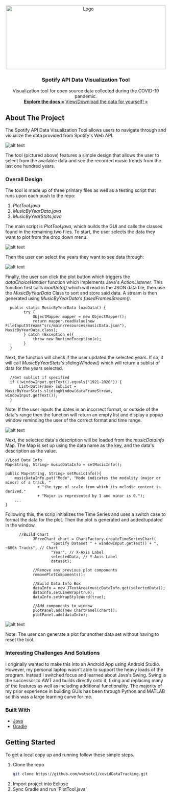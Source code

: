 <!-- PROJECT LOGO -->
<br />
<p align="center">
  <a href="https://github.com/watsotc1/musicDataByYear">
    <img src="images/icon.png" alt="Logo" width="500" height="200">
  </a>

  <h3 align="center">Spotify API Data Visualization Tool</h3>

  <p align="center">
    Visualization tool for open source data collected during the COVID-19 pandemic. 
    <br />
    <a href="https://github.com/watsotc1/musicDataByYear"><strong>Explore the docs »</strong></a>
    <a href="https://developer.spotify.com/documentation/web-api/quick-start/">View/Download the data for yourself! »</strong></a>
  </p>
</p>


<!-- ABOUT THE PROJECT -->
## About The Project

The Spotify API Data Visualization Tool allows users to navigate through and visualize the data provided from Spotify's Web API. 

![alt text](https://github.com/watsotc1/musicDataByYear/blob/main/images/screenShot.PNG)

The tool (pictured above) features a simple design that allows the user to select from the available data and see the recorded music trends from the last one hundred years.

### Overall Design

The tool is made up of three primary files as well as a testing script that runs upon each push to the repo:
1) _PlotTool.java_
2) _MusicByYearData.java_
3) _MusicByYearStats.java_

The main script is _PlotTool.java_, which builds the GUI and calls the classes found in the remaining two files. 
To start, the user selects the data they want to plot from the drop down menu.

![alt text](https://github.com/watsotc1/musicDataByYear/blob/main/images/dropDown.png)

Then the user can select the years they want to see data through:

![alt text](https://github.com/watsotc1/musicDataByYear/blob/main/images/enterDate.PNG)

Finally, the user can click the plot button which triggers the _dataChoiceHandler_ function which implements Java's _ActionListener_. This function first calls _loadData()_ which will read in the JSON data file, then use the _MusicByYearData_ Class to sort and store said data. A stream is then generated using _MusicByYearData's fusedFramesStream()_.

```
  public static MusicByYearData loadData() {
        try {
            ObjectMapper mapper = new ObjectMapper();
            return mapper.readValue(new FileInputStream("src/main/resources/musicData.json"), MusicByYearData.class);
        } catch (Exception e){
            throw new RuntimeException(e);
        }
  }
```

Next, the function will check if the user updated the selected years. If so, it will call _MusicByYearStats's slidingWindow()_ which will return a sublist of data for the years selected.

```
  //Get sublist if specified
  if (!windowInput.getText().equals("1921-2020")) {
      List<DataFrame> subList = MusicByYearStats.slidingWindow(dataFrameStream, windowInput.getText());
  }
```

Note: If the user inputs the dates in an incorrect format, or outside of the data's range then the function will return an empty list and display a popup window reminding the user of the correct format and time range. 

![alt text](https://github.com/watsotc1/musicDataByYear/blob/main/images/errorPopup.PNG)

Next, the selected data's description will be loaded from the _musicDataInfo_ Map. The Map is set up using the data name as the key, and the data's description as the value. 

```
//Load Data Info
Map<String, String> musicDataInfo = setMusicInfo();
```

```
public Map<String, String> setMusicInfo(){
    musicDataInfo.put("Mode", "Mode indicates the modality (major or minor) of a track, "
              + "the type of scale from which its melodic content is derived."
              + "Major is represented by 1 and minor is 0.");
    ...
}
```

Following this, the scrip initializes the Time Series and uses a switch case to format the data for the plot. Then the plot is generated and added/updated in the window.

```
      //Build Chart
			JFreeChart chart = ChartFactory.createTimeSeriesChart(
			        "Spotify Dataset " + windowInput.getText() + ", ~600k Tracks", // Chart
			        "Year", // X-Axis Label
			        selectedData, // Y-Axis Label
			        dataset);
			
			//Remove any previous plot components
			removePlotComponents();
			
			//Build Data Info Box
			dataInfo = new JTextArea(musicDataInfo.get(selectedData));
			dataInfo.setLineWrap(true);
			dataInfo.setWrapStyleWord(true);
			
			//Add components to window
			plotPanel.add(new ChartPanel(chart));
			plotPanel.add(dataInfo);
```

![alt text](https://github.com/watsotc1/musicDataByYear/blob/main/images/screenShot.PNG)

Note: The user can generate a plot for another data set without having to reset the tool. 

### Interesting Challenges And Solutions

I originally wanted to make this into an Android App using Android Studio. However, my personal laptop wasn't able to support the heavy loads of the program. Instead I switched focus and learned about Java's Swing. Swing is the successor to AWT and builds directly onto it, fixing and replacing many of the features as well as including additional functionality. The majority of my prior experience in building GUIs has been through Python and MATLAB so this was a large learning curve for me.

### Built With

* [Java]()
* [Gradle]()


<!-- GETTING STARTED -->
## Getting Started

To get a local copy up and running follow these simple steps.

1. Clone the repo
   ```sh
   git clone https://github.com/watsotc1/covidDataTracking.git
   ```
2. Import project into Eclipse
3. Sync Gradle and run 'PlotTool.java'

